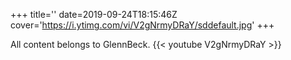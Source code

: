 +++
title=''
date=2019-09-24T18:15:46Z
cover='https://i.ytimg.com/vi/V2gNrmyDRaY/sddefault.jpg'
+++

All content belongs to GlennBeck.
{{< youtube V2gNrmyDRaY >}}
